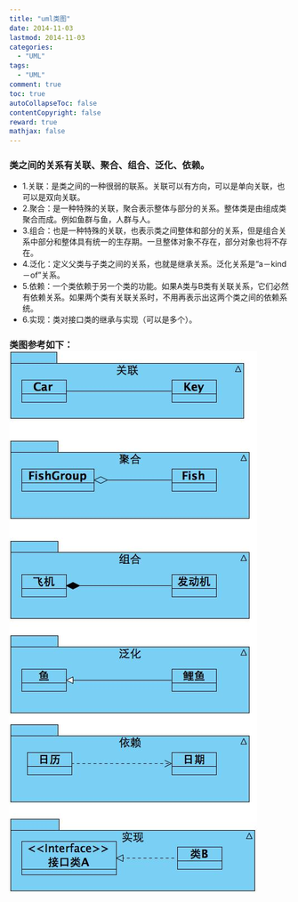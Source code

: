 ```yaml
---
title: "uml类图"
date: 2014-11-03
lastmod: 2014-11-03
categories:
  - "UML"
tags:
  - "UML"
comment: true
toc: true
autoCollapseToc: false
contentCopyright: false
reward: true
mathjax: false
---
```


### 类之间的关系有关联、聚合、组合、泛化、依赖。<!--more-->
* 1.关联：是类之间的一种很弱的联系。关联可以有方向，可以是单向关联，也可以是双向关联。
* 2.聚合：是一种特殊的关联，聚合表示整体与部分的关系。整体类是由组成类聚合而成。例如鱼群与鱼，人群与人。
* 3.组合：也是一种特殊的关联，也表示类之间整体和部分的关系，但是组合关系中部分和整体具有统一的生存期。一旦整体对象不存在，部分对象也将不存在。 
* 4.泛化：定义父类与子类之间的关系，也就是继承关系。泛化关系是“a－kind－of”关系。
* 5.依赖：一个类依赖于另一个类的功能。如果A类与B类有关联关系，它们必然有依赖关系。如果两个类有关联关系时，不用再表示出这两个类之间的依赖系统。
* 6.实现：类对接口类的继承与实现（可以是多个）。

### 类图参考如下：![image](/images/post/2014-11-03-uml-lei-tu/class_diagram.jpg)
       
